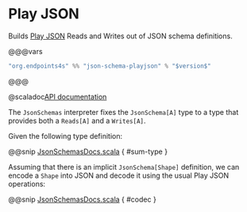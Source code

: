 # Play JSON

Builds [Play JSON](https://github.com/playframework/play-json) Reads and Writes out of JSON schema definitions.

@@@vars
~~~ scala
"org.endpoints4s" %% "json-schema-playjson" % "$version$"
~~~
@@@

@scaladoc[API documentation](endpoints.playjson.JsonSchemas)

The `JsonSchemas` interpreter fixes the `JsonSchema[A]` type to a type
that provides both a `Reads[A]` and a `Writes[A]`.

Given the following type definition:

@@snip [JsonSchemasDocs.scala](/json-schema/json-schema/src/test/scala/endpoints/algebra/JsonSchemasDocs.scala) { #sum-type }

Assuming that there is an implicit `JsonSchema[Shape]` definition,
we can encode a `Shape` into JSON and decode it using the usual
Play JSON operations:

@@snip [JsonSchemasDocs.scala](/json-schema/json-schema-playjson/src/test/scala/endpoints/playjson/JsonSchemasDocs.scala) { #codec }
